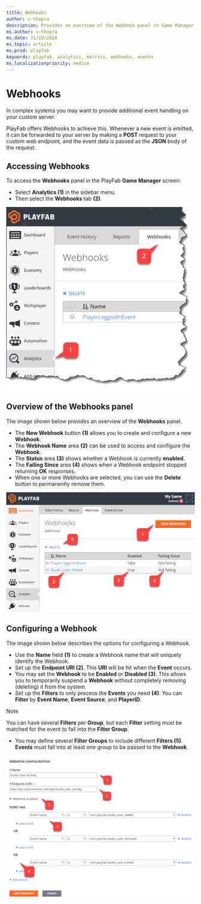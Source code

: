 ```yaml
---
title: Webhooks
author: v-thopra
description: Provides an overview of the Webhook panel in Game Manager, and describes how to access and configure a Webhook.
ms.author: v-thopra
ms.date: 31/10/2018
ms.topic: article
ms.prod: playfab
keywords: playfab, analytics, metrics, webhooks, events
ms.localizationpriority: medium
---
```


# Webhooks

In complex systems you may want to provide additional event handling on your custom server.

PlayFab offers Webhooks to achieve this. Whenever a new event is emitted, it can be forwarded to your server by making a **POST** request to your custom web endpoint, and the event data is passed as the **JSON** body of the request.

## Accessing Webhooks

To access the **Webhooks** panel in the PlayFab **Game Manager** screen:

- Select **Analytics (1)** in the sidebar menu.
- Then select the **Webhooks** tab **(2)**.

![Game Manager - Analytics - Webhooks](media/tutorials/game-manager-analytics-webhooks.png)  

## Overview of the Webhooks panel

The image shown below provides an overview of the **Webhooks** panel.

- The **New Webhook** button **(1)** allows you to create and configure a new **Webhook**.
- The **Webhook Name** area **(2)** can be used to access and configure the **Webhook**.
- The **Status** area **(3)** shows whether a Webhook is currently **enabled**.
- The **Failing Since** area **(4)** shows when a Webhook endpoint stopped returning **OK** responses.
- When one or more Webhooks are selected, you can use the **Delete** button to permanently remove them.

![Game Manager - Analytics - Webhooks panel](media/tutorials/game-manager-analytics-webhooks-panel.png)  

## Configuring a Webhook

The image shown below describes the options for configuring a Webhook.

- Use the **Name** field **(1)** to create a Webhook name that will uniquely identify the Webhook.
- Set up the **Endpoint URI (2)**. This **URI** will be hit when the **Event** occurs.
- You may set the **Webhook** to be **Enabled** or **Disabled (3)**. This allows you to temporarily suspend a **Webhook** without completely removing (deleting) it from the system.
- Set up the **Filters** to only process the **Events** you need **(4)**. You can **Filter** by **Event Name**, **Event Source**, and **PlayerID**.

> [!NOTE]
> You can have several **Filters** per **Group**, but each **Filter** setting must be matched for the event to fall into the **Filter Group**.
- You may define several **Filter Groups** to include different **Filters (5)**. **Events** must fall into at least *one* group to be passed to the **Webhook**.

![Game Manager - Analytics - Webhooks - Webhook Configuration](media/tutorials/game-manager-analytics-webhook-configuration.png)  
